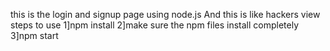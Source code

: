 this is the login and signup page using node.js 
And this is like hackers view 
steps to use
1]npm install
2]make sure the npm files install completely 
3]npm start
